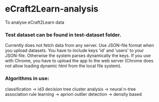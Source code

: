 # eCraft2Learn-analysis
To analyse eCraft2Learn data

### Test dataset can be found in test-dataset folder.
Currently does not fetch data from any server. Use JSON-file format when you upload datasets.
You have to include keys 'id' and 'users' to your JSON-file. Otherwise the system parses dynamically the keys.
If you use with Chrome, you have to upload the app to the web server (Chrome does not allow loading dynamic html from the local file system).

### Algorithms in use:
classification -> id3 decision tree
cluster analysis -> neural n-tree
association rule learning -> apriori
outlier detection -> density based
